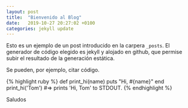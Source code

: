 ```yaml
---
layout: post
title:  "Bienvenido al Blog"
date:   2019-10-27 20:27:02 +0100
categories: jekyll update
---
```

Esto es un ejemplo de un post introducido en la carpera  `_posts`. El generador de código elegido es jekyll y alojado en github, que permise subir el resultado de la generación estática.

Se pueden, por ejemplo, citar código.

{% highlight ruby %}
def print_hi(name)
  puts "Hi, #{name}"
end
print_hi('Tom')
#=> prints 'Hi, Tom' to STDOUT.
{% endhighlight %}

Saludos

